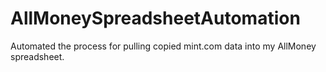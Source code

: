 # AllMoneySpreadsheetAutomation
Automated the process for pulling copied mint.com data into my AllMoney spreadsheet.
